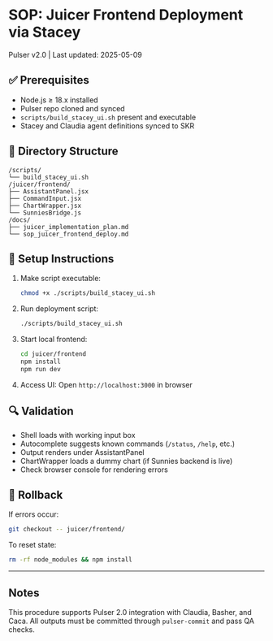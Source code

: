# SOP: Juicer Frontend Deployment via Stacey
Pulser v2.0 | Last updated: 2025-05-09

## ✅ Prerequisites
- Node.js ≥ 18.x installed
- Pulser repo cloned and synced
- `scripts/build_stacey_ui.sh` present and executable
- Stacey and Claudia agent definitions synced to SKR

## 📁 Directory Structure

```
/scripts/
└── build_stacey_ui.sh
/juicer/frontend/
├── AssistantPanel.jsx
├── CommandInput.jsx
├── ChartWrapper.jsx
└── SunniesBridge.js
/docs/
├── juicer_implementation_plan.md
└── sop_juicer_frontend_deploy.md
```

## 🧪 Setup Instructions

1. Make script executable:
   ```bash
   chmod +x ./scripts/build_stacey_ui.sh
   ```

2. Run deployment script:
   ```bash
   ./scripts/build_stacey_ui.sh
   ```

3. Start local frontend:
   ```bash
   cd juicer/frontend
   npm install
   npm run dev
   ```

4. Access UI:
   Open `http://localhost:3000` in browser

## 🔍 Validation

* Shell loads with working input box
* Autocomplete suggests known commands (`/status`, `/help`, etc.)
* Output renders under AssistantPanel
* ChartWrapper loads a dummy chart (if Sunnies backend is live)
* Check browser console for rendering errors

## 🧯 Rollback

If errors occur:
```bash
git checkout -- juicer/frontend/
```

To reset state:
```bash
rm -rf node_modules && npm install
```

---

## Notes

This procedure supports Pulser 2.0 integration with Claudia, Basher, and Caca. All outputs must be committed through `pulser-commit` and pass QA checks.